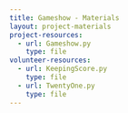 ```yaml
---
title: Gameshow - Materials
layout: project-materials
project-resources:
  - url: Gameshow.py
    type: file
volunteer-resources:
  - url: KeepingScore.py
    type: file
  - url: TwentyOne.py
    type: file
---
```

